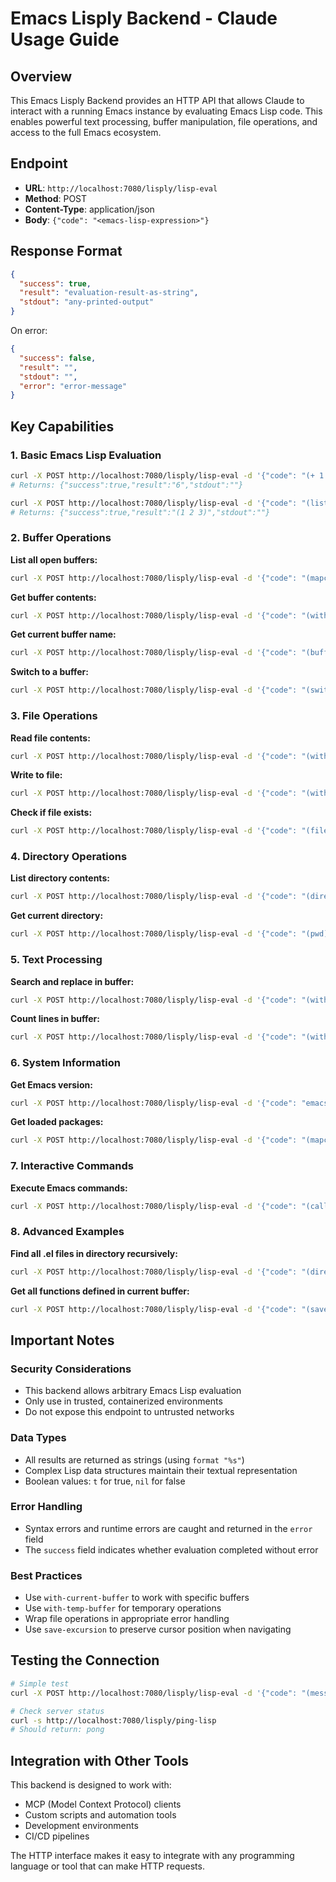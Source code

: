 # Emacs Lisply Backend - Claude Usage Guide

## Overview

This Emacs Lisply Backend provides an HTTP API that allows Claude to interact with a running Emacs instance by evaluating Emacs Lisp code. This enables powerful text processing, buffer manipulation, file operations, and access to the full Emacs ecosystem.

## Endpoint

- **URL**: `http://localhost:7080/lisply/lisp-eval`
- **Method**: POST
- **Content-Type**: application/json
- **Body**: `{"code": "<emacs-lisp-expression>"}`

## Response Format

```json
{
  "success": true,
  "result": "evaluation-result-as-string",
  "stdout": "any-printed-output"
}
```

On error:
```json
{
  "success": false,
  "result": "",
  "stdout": "",
  "error": "error-message"
}
```

## Key Capabilities

### 1. Basic Emacs Lisp Evaluation

```bash
curl -X POST http://localhost:7080/lisply/lisp-eval -d '{"code": "(+ 1 2 3)"}'
# Returns: {"success":true,"result":"6","stdout":""}

curl -X POST http://localhost:7080/lisply/lisp-eval -d '{"code": "(list 1 2 3)"}'
# Returns: {"success":true,"result":"(1 2 3)","stdout":""}
```

### 2. Buffer Operations

**List all open buffers:**
```bash
curl -X POST http://localhost:7080/lisply/lisp-eval -d '{"code": "(mapcar (lambda (buf) (buffer-name buf)) (buffer-list))"}'
```

**Get buffer contents:**
```bash
curl -X POST http://localhost:7080/lisply/lisp-eval -d '{"code": "(with-current-buffer \"*Messages*\" (buffer-string))"}'
```

**Get current buffer name:**
```bash
curl -X POST http://localhost:7080/lisply/lisp-eval -d '{"code": "(buffer-name)"}'
```

**Switch to a buffer:**
```bash
curl -X POST http://localhost:7080/lisply/lisp-eval -d '{"code": "(switch-to-buffer \"buffer-name\")"}'
```

### 3. File Operations

**Read file contents:**
```bash
curl -X POST http://localhost:7080/lisply/lisp-eval -d '{"code": "(with-temp-buffer (insert-file-contents \"/path/to/file\") (buffer-string))"}'
```

**Write to file:**
```bash
curl -X POST http://localhost:7080/lisply/lisp-eval -d '{"code": "(with-temp-file \"/path/to/file\" (insert \"content to write\"))"}'
```

**Check if file exists:**
```bash
curl -X POST http://localhost:7080/lisply/lisp-eval -d '{"code": "(file-exists-p \"/path/to/file\")"}'
```

### 4. Directory Operations

**List directory contents:**
```bash
curl -X POST http://localhost:7080/lisply/lisp-eval -d '{"code": "(directory-files \"/path/to/directory\")"}'
```

**Get current directory:**
```bash
curl -X POST http://localhost:7080/lisply/lisp-eval -d '{"code": "(pwd)"}'
```

### 5. Text Processing

**Search and replace in buffer:**
```bash
curl -X POST http://localhost:7080/lisply/lisp-eval -d '{"code": "(with-current-buffer \"buffer-name\" (goto-char (point-min)) (while (search-forward \"old\" nil t) (replace-match \"new\")))"}'
```

**Count lines in buffer:**
```bash
curl -X POST http://localhost:7080/lisply/lisp-eval -d '{"code": "(with-current-buffer \"buffer-name\" (count-lines (point-min) (point-max)))"}'
```

### 6. System Information

**Get Emacs version:**
```bash
curl -X POST http://localhost:7080/lisply/lisp-eval -d '{"code": "emacs-version"}'
```

**Get loaded packages:**
```bash
curl -X POST http://localhost:7080/lisply/lisp-eval -d '{"code": "(mapcar (lambda (pkg) (symbol-name (car pkg))) package-alist)"}'
```

### 7. Interactive Commands

**Execute Emacs commands:**
```bash
curl -X POST http://localhost:7080/lisply/lisp-eval -d '{"code": "(call-interactively (quote save-buffer))"}'
```

### 8. Advanced Examples

**Find all .el files in directory recursively:**
```bash
curl -X POST http://localhost:7080/lisply/lisp-eval -d '{"code": "(directory-files-recursively \"/path/to/search\" \"\\\\.el$\")"}'
```

**Get all functions defined in current buffer:**
```bash
curl -X POST http://localhost:7080/lisply/lisp-eval -d '{"code": "(save-excursion (goto-char (point-min)) (let (functions) (while (re-search-forward \"^(defun \\\\([^[:space:]]+\\\\)\" nil t) (push (match-string 1) functions)) (nreverse functions)))"}'
```

## Important Notes

### Security Considerations
- This backend allows arbitrary Emacs Lisp evaluation
- Only use in trusted, containerized environments
- Do not expose this endpoint to untrusted networks

### Data Types
- All results are returned as strings (using `format "%s"`)
- Complex Lisp data structures maintain their textual representation
- Boolean values: `t` for true, `nil` for false

### Error Handling
- Syntax errors and runtime errors are caught and returned in the `error` field
- The `success` field indicates whether evaluation completed without error

### Best Practices
- Use `with-current-buffer` to work with specific buffers
- Use `with-temp-buffer` for temporary operations
- Wrap file operations in appropriate error handling
- Use `save-excursion` to preserve cursor position when navigating

## Testing the Connection

```bash
# Simple test
curl -X POST http://localhost:7080/lisply/lisp-eval -d '{"code": "(message \"Hello from Emacs!\")"}'

# Check server status
curl -s http://localhost:7080/lisply/ping-lisp
# Should return: pong
```

## Integration with Other Tools

This backend is designed to work with:
- MCP (Model Context Protocol) clients
- Custom scripts and automation tools
- Development environments
- CI/CD pipelines

The HTTP interface makes it easy to integrate with any programming language or tool that can make HTTP requests.